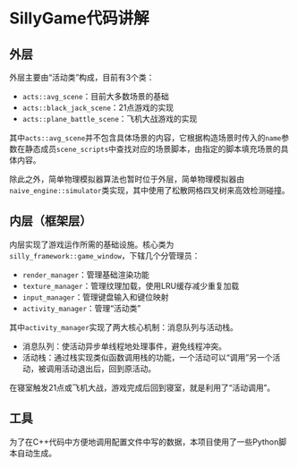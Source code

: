 # SillyGame代码讲解

## 外层
外层主要由“活动类”构成，目前有3个类：
- `acts::avg_scene`：目前大多数场景的基础
- `acts::black_jack_scene`：21点游戏的实现
- `acts::plane_battle_scene`：飞机大战游戏的实现

其中`acts::avg_scene`并不包含具体场景的内容，它根据构造场景时传入的`name`参数在静态成员`scene_scripts`中查找对应的场景脚本，由指定的脚本填充场景的具体内容。

除此之外，简单物理模拟器算法也暂时位于外层，简单物理模拟器由`naive_engine::simulator`类实现，其中使用了松散网格四叉树来高效检测碰撞。

## 内层（框架层）
内层实现了游戏运作所需的基础设施。核心类为`silly_framework::game_window`，下辖几个分管理员：
- `render_manager`：管理基础渲染功能
- `texture_manager`：管理纹理加载，使用LRU缓存减少重复加载
- `input_manager`：管理键盘输入和键位映射
- `activity_manager`：管理“活动类”

其中`activity_manager`实现了两大核心机制：消息队列与活动栈。
- 消息队列：使活动异步单线程地处理事件，避免线程冲突。
- 活动栈：通过栈实现类似函数调用栈的功能，一个活动可以“调用”另一个活动，被调用活动退出后，回到原活动。

在寝室触发21点或飞机大战，游戏完成后回到寝室，就是利用了“活动调用”。

## 工具
为了在C++代码中方便地调用配置文件中写的数据，本项目使用了一些Python脚本自动生成。

